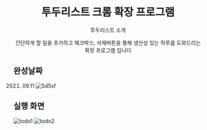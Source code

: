<h1 align="middle">투두리스트 크롬 확장 프로그램</h2>

<p align="middle">투두리스트 소개</p>
<p align="middle">간단하게 할 일을 추가하고 체크박스, 삭제버튼을 통해 생산성 있는 하루를 도와드리는 확장 프로그램 입니다</p>

## 완성날짜
2021. 09.11
![5d5sf](https://user-images.githubusercontent.com/77378559/132939816-74370fd3-d3b8-4500-afff-f6a34c365843.JPG)


## 실행 화면

![todo1](https://user-images.githubusercontent.com/77378559/132939803-0ed3f2ad-982d-4dea-ab23-309c2cd8a768.png)
![todo2](https://user-images.githubusercontent.com/77378559/132939806-77a9c3c1-714e-4db8-adc5-1f52e474dfdc.png)
